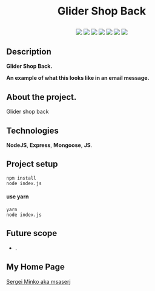 <h1 align="center">Glider Shop Back</h1>
<h2 align="center">

[//]: # ([![Mentioned in Awesome Vue.js]&#40;https://awesome.re/mentioned-badge.svg&#41;]&#40;https://github.com/vuejs/awesome-vue&#41;)

</h2>

<p align="center">

[//]: # (<img src="https://img.shields.io/npm/dy/msaserj">)

<img src="https://img.shields.io/badge/made%20by-msaserj-red.svg" >

<img src="https://img.shields.io/github/stars/msaserj/inc-mailer.svg?style=flat">

<img src="https://img.shields.io/badge/NodeJS-16.18.1-green.svg">

<img src="https://img.shields.io/badge/Express-4.18.2-green.svg">

<img src="https://img.shields.io/github/languages/count/msaserj/inc-mailer">

<img src="https://img.shields.io/github/languages/top/msaserj/inc-mailer.svg">

<img src="https://badges.frapsoft.com/os/v1/open-source.svg?v=103" >

</p>


[//]: # (<h2 align="center"><a  href="">Live Demo</a></h2>)


## Description

**Glider Shop Back.**

[//]: # (<p align="center"><img src="" width="50%"></p>)

**An example of what this looks like in an email message.**

[//]: # (<p align="center"><img src="" width="50%"></p>)

## About the project.

Glider shop back

## Technologies

**NodeJS**,
**Express**,
**Mongoose**,
**JS**.

## Project setup

```
npm install
node index.js
```
#### use yarn
```
yarn
node index.js
```

## Future scope

- .

## My Home Page

[Sergei Minko aka msaserj](https://msaserj.ru)